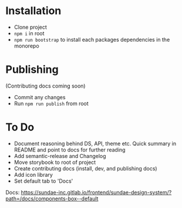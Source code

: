 # Installation 

- Clone project
- `npm i` in root
- `npm run bootstrap` to install each packages dependencies in the monorepo

# Publishing
(Contributing docs coming soon)
- Commit any changes
- Run `npm run publish` from root

# To Do
- Document reasoning behind DS, API, theme etc. Quick summary in README and point to docs for further reading
- Add semantic-release and Changelog
- Move storybook to root of project
- Create contributing docs (install, dev, and publishing docs)
- Add icon library
- Set default tab to 'Docs'


Docs: https://sundae-inc.gitlab.io/frontend/sundae-design-system/?path=/docs/components-box--default
